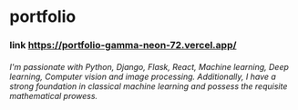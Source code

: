 # portfolio


### link https://portfolio-gamma-neon-72.vercel.app/


###### I'm passionate with Python, Django, Flask, React, Machine learning, Deep learning, Computer vision and image processing. Additionally, I have a strong foundation in classical machine learning and possess the requisite mathematical prowess.
